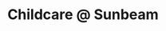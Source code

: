 ---
layout: nursery
title: 'Childcare @ Sunbeam'
description: |
address: 9-11 Lupset Crescent, Lupset, Wakefield. WF2 8RH
services: |-
  - Sessional care for children aged 2 to 5 years
opening_hours: 9.00am - 12noon and 1.00pm - 4.00pm Monday to Friday (term-time only)
phone: 01924 330268
email: childcare@stgeorgeslupset.org.uk
map: <iframe src="https://www.google.com/maps/embed?pb=!1m18!1m12!1m3!1d1181.8241938141177!2d-1.5276205531357294!3d53.67106864420625!2m3!1f0!2f0!3f0!3m2!1i1024!2i768!4f13.1!3m3!1m2!1s0x0%3A0xac5177fba33af18d!2sSunbeam+Childrens+Centre!5e0!3m2!1sen!2suk!4v1505982406802" width="600" height="450" frameborder="0" style="border:0" allowfullscreen></iframe>
viewing_code: |
  <iframe class="nurseryinabox" width="100%" frameborder="0" style="overflow: hidden; height: 800px;" allowtransparency="" scrolling="no" src="https://forms.nurseryadmin.com/gen-nursery-visit/nursery-visit-ccaresun.php" id="iFrameResizer0"></iframe><script src="https://forms.nurseryadmin.com/js/iframeResizer.min.js" type="text/javascript"></script><script type="text/javascript">iFrameResize({enablePublicMethods:true});</script>
registration_code: |
  <iframe class="nurseryinabox" width="100%" frameborder="0" style="overflow: hidden; height: 5000px;" allowtransparency="" scrolling="no" src="https://forms.nurseryadmin.com/gen-register-child/register-child-ccaresun.php" id="iFrameResizer1"></iframe><script src="https://forms.nurseryadmin.com/js/iframeResizer.min.js" type="text/javascript"></script><script type="text/javascript">iFrameResize({enablePublicMethods:true});</script>
---